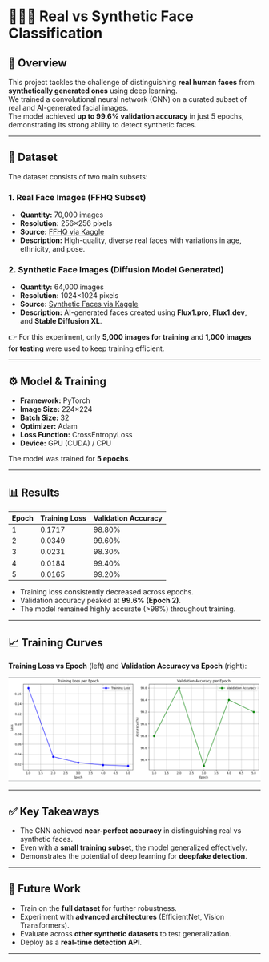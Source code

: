 # 🧑‍🤝‍🧑 Real vs Synthetic Face Classification

## 📌 Overview
This project tackles the challenge of distinguishing **real human faces** from **synthetically generated ones** using deep learning.  
We trained a convolutional neural network (CNN) on a curated subset of real and AI-generated facial images.  
The model achieved **up to 99.6% validation accuracy** in just 5 epochs, demonstrating its strong ability to detect synthetic faces.

---

## 📂 Dataset

The dataset consists of two main subsets:

### 1. Real Face Images (FFHQ Subset)
- **Quantity:** 70,000 images  
- **Resolution:** 256×256 pixels  
- **Source:** [FFHQ via Kaggle](https://www.kaggle.com/c/deepfake-detection-challenge/discussion/122786)  
- **Description:** High-quality, diverse real faces with variations in age, ethnicity, and pose.  

### 2. Synthetic Face Images (Diffusion Model Generated)
- **Quantity:** 64,000 images  
- **Resolution:** 1024×1024 pixels  
- **Source:** [Synthetic Faces via Kaggle](https://www.kaggle.com/datasets/selfishgene/sfhq-t2i-synthetic-faces-from-text-2-image-models)  
- **Description:** AI-generated faces created using **Flux1.pro**, **Flux1.dev**, and **Stable Diffusion XL**.  

👉 For this experiment, only **5,000 images for training** and **1,000 images for testing** were used to keep training efficient.

---

## ⚙️ Model & Training

- **Framework:** PyTorch  
- **Image Size:** 224×224  
- **Batch Size:** 32  
- **Optimizer:** Adam  
- **Loss Function:** CrossEntropyLoss  
- **Device:** GPU (CUDA) / CPU  

The model was trained for **5 epochs**.

---

## 📊 Results

| Epoch | Training Loss | Validation Accuracy |
|-------|---------------|----------------------|
| 1     | 0.1717        | 98.80%              |
| 2     | 0.0349        | 99.60%              |
| 3     | 0.0231        | 98.30%              |
| 4     | 0.0184        | 99.40%              |
| 5     | 0.0165        | 99.20%              |

- Training loss consistently decreased across epochs.  
- Validation accuracy peaked at **99.6% (Epoch 2)**.  
- The model remained highly accurate (>98%) throughout training.

---

## 📈 Training Curves

**Training Loss vs Epoch** (left) and **Validation Accuracy vs Epoch** (right):  

![Training Curves](plot.png)

---

## ✅ Key Takeaways
- The CNN achieved **near-perfect accuracy** in distinguishing real vs synthetic faces.  
- Even with a **small training subset**, the model generalized effectively.  
- Demonstrates the potential of deep learning for **deepfake detection**.  

---

## 🚀 Future Work
- Train on the **full dataset** for further robustness.  
- Experiment with **advanced architectures** (EfficientNet, Vision Transformers).  
- Evaluate across **other synthetic datasets** to test generalization.  
- Deploy as a **real-time detection API**.  

---


